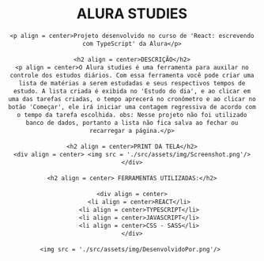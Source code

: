 <div align = center>
    <h1 align = center> ALURA STUDIES</h1>

    <p align = center>Projeto desenvolvido no curso de 'React: escrevendo com TypeScript' da Alura</p>

    <h2 align = center>DESCRIÇÃO</h2>
    <p align = center>O Alura studies é uma ferramenta para auxilar no controle dos estudos diários. Com essa ferramenta você pode criar uma lista de matérias a serem estudadas e seus respectivos tempos de estudo. A lista criada é exibida no 'Estudo do dia', e ao clicar em uma das tarefas criadas, o tempo aprecerá no cronômetro e ao clicar no botão 'Começar', ele irá iniciar uma contagem regressiva de acordo com o tempo da tarefa escolhida. obs: Nesse projeto não foi utilizado banco de dados, portanto a lista não fica salva ao fechar ou recarregar a página.</p>

    <h2 align = center>PRINT DA TELA</h2>
    <div align = center> <img src = './src/assets/img/Screenshot.png'/> </div>

    <h2 align = center> FERRAMENTAS UTILIZADAS:</h2>

    <div align = center>
        <li align = center>REACT</li>
        <li align = center>TYPESCRIPT</li>
        <li align = center>JAVASCRIPT</li>
        <li align = center>CSS - SASS</li>
    </div>

    <img src = './src/assets/img/DesenvolvidoPor.png'/> 
</div>
